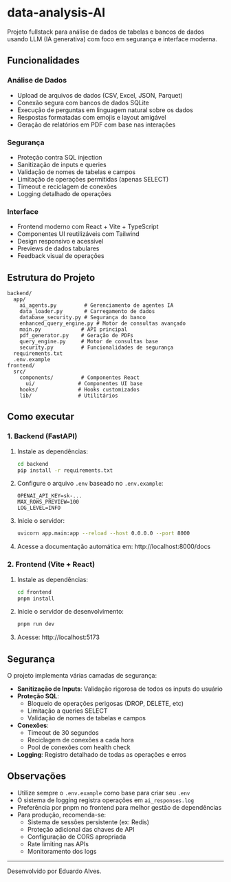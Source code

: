 # data-analysis-AI

Projeto fullstack para análise de dados de tabelas e bancos de dados usando LLM (IA generativa) com foco em segurança e interface moderna.

## Funcionalidades

### Análise de Dados
- Upload de arquivos de dados (CSV, Excel, JSON, Parquet)
- Conexão segura com bancos de dados SQLite
- Execução de perguntas em linguagem natural sobre os dados
- Respostas formatadas com emojis e layout amigável
- Geração de relatórios em PDF com base nas interações

### Segurança
- Proteção contra SQL injection
- Sanitização de inputs e queries
- Validação de nomes de tabelas e campos
- Limitação de operações permitidas (apenas SELECT)
- Timeout e reciclagem de conexões
- Logging detalhado de operações

### Interface
- Frontend moderno com React + Vite + TypeScript
- Componentes UI reutilizáveis com Tailwind
- Design responsivo e acessível
- Previews de dados tabulares
- Feedback visual de operações

## Estrutura do Projeto
```
backend/
  app/
    ai_agents.py         # Gerenciamento de agentes IA
    data_loader.py       # Carregamento de dados
    database_security.py # Segurança do banco
    enhanced_query_engine.py # Motor de consultas avançado
    main.py             # API principal
    pdf_generator.py    # Geração de PDFs
    query_engine.py     # Motor de consultas base
    security.py         # Funcionalidades de segurança
  requirements.txt
  .env.example
frontend/
  src/
    components/         # Componentes React
      ui/              # Componentes UI base
    hooks/             # Hooks customizados
    lib/               # Utilitários
```

## Como executar

### 1. Backend (FastAPI)

1. Instale as dependências:
   ```bash
   cd backend
   pip install -r requirements.txt
   ```
2. Configure o arquivo `.env` baseado no `.env.example`:
   ```env
   OPENAI_API_KEY=sk-...
   MAX_ROWS_PREVIEW=100
   LOG_LEVEL=INFO
   ```
3. Inicie o servidor:
   ```bash
   uvicorn app.main:app --reload --host 0.0.0.0 --port 8000
   ```
4. Acesse a documentação automática em: http://localhost:8000/docs

### 2. Frontend (Vite + React)

1. Instale as dependências:
   ```bash
   cd frontend
   pnpm install
   ```
2. Inicie o servidor de desenvolvimento:
   ```bash
   pnpm run dev
   ```
3. Acesse: http://localhost:5173

## Segurança

O projeto implementa várias camadas de segurança:

- **Sanitização de Inputs**: Validação rigorosa de todos os inputs do usuário
- **Proteção SQL**: 
  - Bloqueio de operações perigosas (DROP, DELETE, etc)
  - Limitação a queries SELECT
  - Validação de nomes de tabelas e campos
- **Conexões**: 
  - Timeout de 30 segundos
  - Reciclagem de conexões a cada hora
  - Pool de conexões com health check
- **Logging**: Registro detalhado de todas as operações e erros

## Observações
- Utilize sempre o `.env.example` como base para criar seu `.env`
- O sistema de logging registra operações em `ai_responses.log`
- Preferência por pnpm no frontend para melhor gestão de dependências
- Para produção, recomenda-se:
  - Sistema de sessões persistente (ex: Redis)
  - Proteção adicional das chaves de API
  - Configuração de CORS apropriada
  - Rate limiting nas APIs
  - Monitoramento dos logs

---

Desenvolvido por Eduardo Alves.
